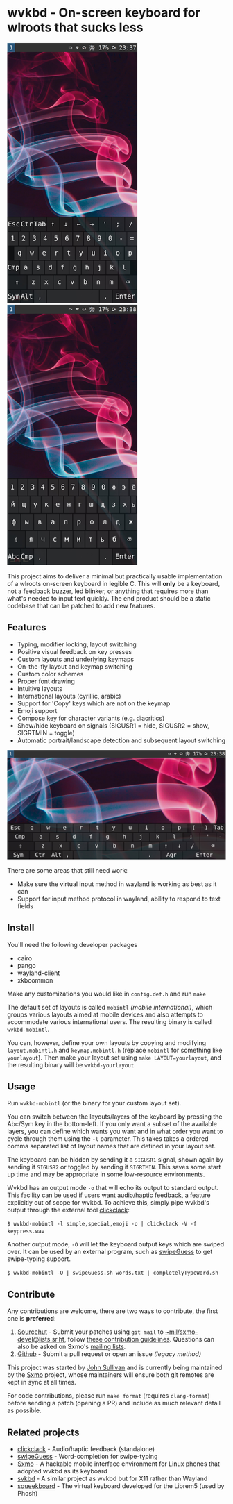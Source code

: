 # wvkbd - On-screen keyboard for wlroots that sucks less

<img src="https://raw.githubusercontent.com/proycon/wvkbd/master/contrib/wvkbd-mobintl.jpg" width=300 /> <img src="https://raw.githubusercontent.com/proycon/wvkbd/master/contrib/wvkbd-mobintl-cyrillic.jpg" width=300 />

This project aims to deliver a minimal but practically usable implementation of a wlroots on-screen
keyboard in legible C. This will **only** be a keyboard, not a feedback buzzer,
led blinker, or anything that requires more than what's needed to input text
quickly. The end product should be a static codebase that can be patched to add
new features.

## Features

 - Typing, modifier locking, layout switching
 - Positive visual feedback on key presses
 - Custom layouts and underlying keymaps
 - On-the-fly layout and keymap switching
 - Custom color schemes
 - Proper font drawing
 - Intuitive layouts
 - International layouts (cyrillic, arabic)
 - Support for 'Copy' keys which are not on the keymap
 - Emoji support
 - Compose key for character variants (e.g. diacritics)
 - Show/hide keyboard on signals (SIGUSR1 = hide, SIGUSR2 = show, SIGRTMIN = toggle)
 - Automatic portrait/landscape detection and subsequent layout switching


<img src="https://raw.githubusercontent.com/proycon/wvkbd/master/contrib/wvkbd-mobintl-landscape.jpg" width=640 />

There are some areas that still need work:

 - Make sure the virtual input method in wayland is working as best as it can
 - Support for input method protocol in wayland, ability to respond to text
   fields

## Install

You'll need the following developer packages

 - cairo
 - pango
 - wayland-client
 - xkbcommon

Make any customizations you would like in `config.def.h` and run `make`

The default set of layouts is called `mobintl` *(mobile international)*, which groups various layouts aimed at mobile devices
and also attempts to accommodate various international users. The resulting binary is called `wvkbd-mobintl`.

You can, however, define your own layouts by copying and modifying `layout.mobintl.h` and `keymap.mobintl.h`
(replace `mobintl` for something like `yourlayout`). Then make your layout set using `make LAYOUT=yourlayout`, and
the resulting binary will be `wvkbd-yourlayout`

## Usage

Run `wvkbd-mobintl` (or the binary for your custom layout set).

You can switch between the layouts/layers of the keyboard by pressing the Abc/Sym key in the bottom-left. If you only
want a subset of the available layers, you can define which wants you want and in what order you want to cycle through
them using the `-l` parameter. This takes takes a ordered comma separated list of
layout names that are defined in your layout set.

The keyboard can be hidden by sending it a `SIGUSR1` signal, shown again by sending it `SIGUSR2` or toggled by sending it `SIGRTMIN`.
This saves some start up time and may be appropriate in some low-resource environments.

Wvkbd has an output mode `-o` that will echo its output to standard output. This facility can be used if users want
audio/haptic feedback, a feature explicitly out of scope for wvkbd. To achieve this, simply pipe wvkbd's output through the external tool
[clickclack](https://git.sr.ht/~proycon/clickclack):

`$ wvkbd-mobintl -l simple,special,emoji -o | clickclack -V -f keypress.wav`

Another output mode, `-O` will let the keyboard output keys which are swiped over. It can be used by an external program, such as [swipeGuess](https://git.sr.ht/~earboxer/swipeGuess) to get swipe-typing support.

`$ wvkbd-mobintl -O | swipeGuess.sh words.txt | completelyTypeWord.sh`


## Contribute

Any contributions are welcome, there are two ways to contribute, the first one is **preferred**:

1. [Sourcehut](https://git.sr.ht/~proycon/wvkbd) - Submit your patches using `git mail` to [~mil/sxmo-devel@lists.sr.ht](mailto:~mil/sxmo-devel@lists.sr.ht), follow [these contribution guidelines](https://sxmo.org/contribute/). Questions can also be asked on Sxmo's [mailing lists](https://sxmo.org/support/).
2. [Github](https://github.com/jjsullivan5196/wvkbd/) - Submit a pull request or open an issue *(legacy method)*

This project was started by [John Sullivan](https://jsullivan.cc/) and is
currently being maintained by the [Sxmo](https://sxmo.org) project, whose
maintainers will ensure both git remotes are kept in sync at all times.

For code contributions, please run `make format` (requires `clang-format`)
before sending a patch (opening a PR) and include as much relevant detail as
possible.

## Related projects

* [clickclack](https://git.sr.ht/~proycon/clickclack) - Audio/haptic feedback (standalone)
* [swipeGuess](https://git.sr.ht/~earboxer/swipeGuess) - Word-completion for swipe-typing
* [Sxmo](https://sxmo.org) - A hackable mobile interface environment for Linux phones that adopted wvkbd as its keyboard
* [svkbd](https://tools.suckless.org/x/svkbd/) - A similar project as wvkbd but for X11 rather than Wayland
* [squeekboard](https://gitlab.gnome.org/World/Phosh/squeekboard) - The virtual keyboard developed for the Librem5 (used
	by Phosh)

